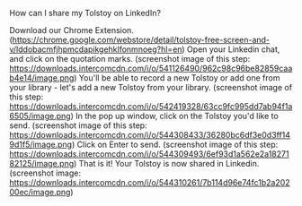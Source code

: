 How can I share my Tolstoy on LinkedIn?

Download our Chrome Extension. (https://chrome.google.com/webstore/detail/tolstoy-free-screen-and-v/lddobacmfjhpmcdapikgehklfonmnoeg?hl=en) 
Open your Linkedin chat, and click on the quotation marks. (screenshot image of this step: https://downloads.intercomcdn.com/i/o/541126490/962c98c96be82859caab4e14/image.png)
You'll be able to record a new Tolstoy or add one from your library - let's add a new Tolstoy from your library. (screenshot image of this step: https://downloads.intercomcdn.com/i/o/542419328/63cc9fc995dd7ab94f1a6505/image.png)
In the pop up window, click on the Tolstoy you'd like to send. (screenshot image of this step: https://downloads.intercomcdn.com/i/o/544308433/36280bc6df3e0d3ff149d1f5/image.png)
Click on Enter to send. (screenshot image of this step: https://downloads.intercomcdn.com/i/o/544309493/6ef93d1a562e2a1827182125/image.png)
That is it! Your Tolstoy is now shared in Linkedin. (screenshot image: https://downloads.intercomcdn.com/i/o/544310261/7b114d96e74fc1b2a20200ec/image.png)
